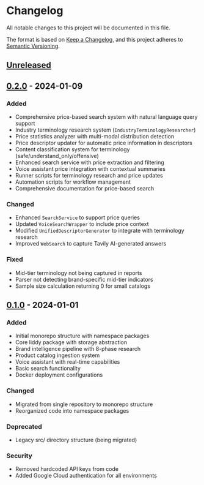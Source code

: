 # Changelog

All notable changes to this project will be documented in this file.

The format is based on [Keep a Changelog](https://keepachangelog.com/en/1.0.0/),
and this project adheres to [Semantic Versioning](https://semver.org/spec/v2.0.0.html).

## [Unreleased]

## [0.2.0] - 2024-01-09

### Added
- Comprehensive price-based search system with natural language query support
- Industry terminology research system (`IndustryTerminologyResearcher`)
- Price statistics analyzer with multi-modal distribution detection
- Price descriptor updater for automatic price information in descriptors
- Content classification system for terminology (safe/understand_only/offensive)
- Enhanced search service with price extraction and filtering
- Voice assistant price integration with contextual summaries
- Runner scripts for terminology research and price updates
- Automation scripts for workflow management
- Comprehensive documentation for price-based search

### Changed
- Enhanced `SearchService` to support price queries
- Updated `VoiceSearchWrapper` to include price context
- Modified `UnifiedDescriptorGenerator` to integrate with terminology research
- Improved `WebSearch` to capture Tavily AI-generated answers

### Fixed
- Mid-tier terminology not being captured in reports
- Parser not detecting brand-specific mid-tier indicators
- Sample size calculation returning 0 for small catalogs

## [0.1.0] - 2024-01-01

### Added
- Initial monorepo structure with namespace packages
- Core liddy package with storage abstraction
- Brand intelligence pipeline with 8-phase research
- Product catalog ingestion system
- Voice assistant with real-time capabilities
- Basic search functionality
- Docker deployment configurations

### Changed
- Migrated from single repository to monorepo structure
- Reorganized code into namespace packages

### Deprecated
- Legacy src/ directory structure (being migrated)

### Security
- Removed hardcoded API keys from code
- Added Google Cloud authentication for all environments

[Unreleased]: https://github.com/hellolilly-labs/catalog-maintenance/compare/v0.2.0...HEAD
[0.2.0]: https://github.com/hellolilly-labs/catalog-maintenance/compare/v0.1.0...v0.2.0
[0.1.0]: https://github.com/hellolilly-labs/catalog-maintenance/releases/tag/v0.1.0